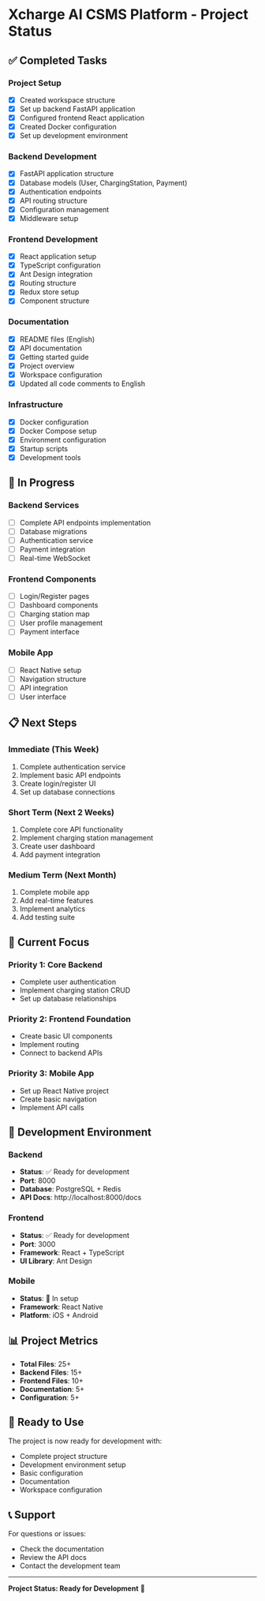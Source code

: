 # Xcharge AI CSMS Platform - Project Status

## ✅ Completed Tasks

### Project Setup
- [x] Created workspace structure
- [x] Set up backend FastAPI application
- [x] Configured frontend React application
- [x] Created Docker configuration
- [x] Set up development environment

### Backend Development
- [x] FastAPI application structure
- [x] Database models (User, ChargingStation, Payment)
- [x] Authentication endpoints
- [x] API routing structure
- [x] Configuration management
- [x] Middleware setup

### Frontend Development
- [x] React application setup
- [x] TypeScript configuration
- [x] Ant Design integration
- [x] Routing structure
- [x] Redux store setup
- [x] Component structure

### Documentation
- [x] README files (English)
- [x] API documentation
- [x] Getting started guide
- [x] Project overview
- [x] Workspace configuration
- [x] Updated all code comments to English

### Infrastructure
- [x] Docker configuration
- [x] Docker Compose setup
- [x] Environment configuration
- [x] Startup scripts
- [x] Development tools

## 🚧 In Progress

### Backend Services
- [ ] Complete API endpoints implementation
- [ ] Database migrations
- [ ] Authentication service
- [ ] Payment integration
- [ ] Real-time WebSocket

### Frontend Components
- [ ] Login/Register pages
- [ ] Dashboard components
- [ ] Charging station map
- [ ] User profile management
- [ ] Payment interface

### Mobile App
- [ ] React Native setup
- [ ] Navigation structure
- [ ] API integration
- [ ] User interface

## 📋 Next Steps

### Immediate (This Week)
1. Complete authentication service
2. Implement basic API endpoints
3. Create login/register UI
4. Set up database connections

### Short Term (Next 2 Weeks)
1. Complete core API functionality
2. Implement charging station management
3. Create user dashboard
4. Add payment integration

### Medium Term (Next Month)
1. Complete mobile app
2. Add real-time features
3. Implement analytics
4. Add testing suite

## 🎯 Current Focus

### Priority 1: Core Backend
- Complete user authentication
- Implement charging station CRUD
- Set up database relationships

### Priority 2: Frontend Foundation
- Create basic UI components
- Implement routing
- Connect to backend APIs

### Priority 3: Mobile App
- Set up React Native project
- Create basic navigation
- Implement API calls

## 🔧 Development Environment

### Backend
- **Status**: ✅ Ready for development
- **Port**: 8000
- **Database**: PostgreSQL + Redis
- **API Docs**: http://localhost:8000/docs

### Frontend
- **Status**: ✅ Ready for development
- **Port**: 3000
- **Framework**: React + TypeScript
- **UI Library**: Ant Design

### Mobile
- **Status**: 🚧 In setup
- **Framework**: React Native
- **Platform**: iOS + Android

## 📊 Project Metrics

- **Total Files**: 25+
- **Backend Files**: 15+
- **Frontend Files**: 10+
- **Documentation**: 5+
- **Configuration**: 5+

## 🚀 Ready to Use

The project is now ready for development with:
- Complete project structure
- Development environment setup
- Basic configuration
- Documentation
- Workspace configuration

## 📞 Support

For questions or issues:
- Check the documentation
- Review the API docs
- Contact the development team

---

**Project Status: Ready for Development** 🚀
